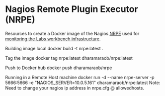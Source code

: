 # Nagios Remote Plugin Executor (NRPE)

Resources to create a Docker image of the Nagios [NRPE](https://exchange.nagios.org/directory/Addons/Monitoring-Agents/NRPE--2D-Nagios-Remote-Plugin-Executor/details) used for [monitoring the Labs workbench infrastructure](https://opensource.ncsa.illinois.edu/confluence/display/NDS/NDS+Labs+Monitoring).

Building image local
docker build -t nrpe:latest .

Tag the image
 docker tag nrpe:latest dharamaraob/nrpe:latest

Push to Docker hub 
docker push dharamaraob/nrpe

Running in a Remote Host machine
docker run -d --name nrpe-server -p 5666:5666 -e "NAGIOS_SERVER=10.0.5.161" dharamaraob/nrpe:latest
Note: Need to change your nagios ip address in nrpe.cfg @ allowedhosts.

